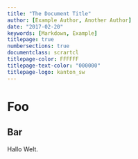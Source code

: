 ```yaml
---
title: "The Document Title"
author: [Example Author, Another Author]
date: "2017-02-20"
keywords: [Markdown, Example]
titlepage: true
numbersections: true
documentclass: scrartcl
titlepage-color: FFFFFF
titlepage-text-color: "000000"
titlepage-logo: kanton_sw
---
```


# Foo

## Bar
Hallo Welt.